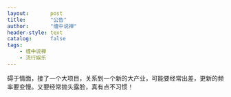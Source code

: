 ```yaml
---
layout:       post
title:        "公告"
author:       "缠中说禅"
header-style: text
catalog:      false
tags:
    - 缠中说禅
    - 流行娱乐
---
```


碍于情面，接了一个大项目，关系到一个新的大产业，可能要经常出差，更新的频率要变慢。又要经常抛头露脸，真有点不习惯！
